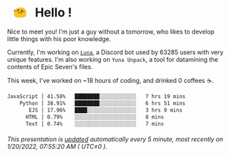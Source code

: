 <h1>   <img src="./spoink.gif" style="vertical-align:middle;" width="30px">   Hello ! </h1>

Nice to meet you! I'm just a guy without a tomorrow, who likes to develop little things with his poor knowledge.

Currently, I'm working on <a href='https://github.com/Asgarrrr/Luna'>`Luna`</a>, a Discord bot used by 63285 users with very unique features. I'm also working on `Yuna Unpack`, a tool for datamining the contents of Epic Seven's files.

This week, I've worked on ~18 hours of coding, and drinked 0 coffees ☕.

```
JavaScript │ 41.58%   ████████░░░░░░░░░░░░   7 hrs 19 mins
    Python │ 38.91%   ████████░░░░░░░░░░░░   6 hrs 51 mins
       EJS │ 17.96%   ████░░░░░░░░░░░░░░░░   3 hrs 9 mins
      HTML │ 0.79%    ░░░░░░░░░░░░░░░░░░░░   8 mins
      Text │ 0.74%    ░░░░░░░░░░░░░░░░░░░░   7 mins
```

###### This presentation is [updated](https://github.com/Asgarrrr) automatically every 5 minute, most recently on 1/20/2022, 07:55:20 AM ( UTC±0 ).